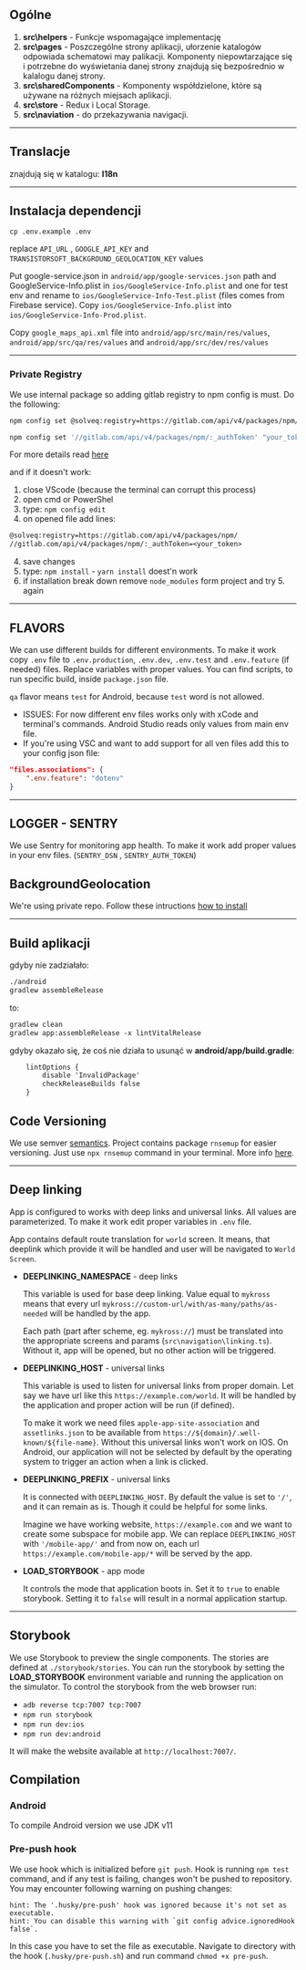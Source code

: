 ## Ogólne

1. __src\helpers__ - Funkcje wspomagające implementację
2. __src\pages__ - Poszczególne strony aplikacji, ułorzenie katalogów odpowiada schematowi may palikacji. Komponenty niepowtarzające się i potrzebne do wyświetania danej strony znajdują się bezpośrednio w kalalogu danej strony.
3. __src\sharedComponents__ - Komponenty współdzielone, które są używane na różnych miejsach aplikacji.
4. __src\store__ - Redux i Local Storage.
5. __src\naviation__ - do przekazywania navigacji.

---

## Translacje

znajdują się w katalogu: __I18n__

---

## Instalacja dependencji

```
cp .env.example .env
```

replace `API_URL` , `GOOGLE_API_KEY` and `TRANSISTORSOFT_BACKGROUND_GEOLOCATION_KEY` values

Put google-service.json in `android/app/google-services.json` path and GoogleService-Info.plist in `ios/GoogleService-Info.plist` and one for test env and rename to `ios/GoogleService-Info-Test.plist` (files comes from Firebase service).
Copy `ios/GoogleService-Info.plist` into `ios/GoogleService-Info-Prod.plist`.

Copy `google_maps_api.xml` file into `android/app/src/main/res/values`, `android/app/src/qa/res/values` and `android/app/src/dev/res/values`

---

### Private Registry

We use internal package so adding gitlab registry to npm config is must. Do the following:

```bash
npm config set @solveq:registry=https://gitlab.com/api/v4/packages/npm/
```

```bash
npm config set '//gitlab.com/api/v4/packages/npm/:_authToken' "your_token"
```

For more details read [here](https://docs.gitlab.com/ee/user/packages/npm_registry/index.html#instance-level-npm-endpoint)

and if it doesn't work:

1. close VScode (because the terminal can corrupt this process)
2. open cmd or PowerShel
2. type: `npm config edit`
3. on opened file add lines:

```txt
@solveq:registry=https://gitlab.com/api/v4/packages/npm/
//gitlab.com/api/v4/packages/npm/:_authToken=<your_token>
```

4. save changes
5. type: `npm install` - `yarn install` doest'n work
6. if installation break down remove `node_modules` form project and try 5. again

---

## FLAVORS

We can use different builds for different environments. To make it work copy `.env` file to `.env.production`, `.env.dev`, `.env.test` and `.env.feature` (if needed) files. Replace variables with proper values.
You can find scripts, to run specific build, inside `package.json` file.

`qa` flavor means `test` for Android, because `test` word is not allowed.

* ISSUES: For now different env files works only with xCode and terminal's commands. Android Studio reads only values from main env file.
* If you're using VSC and want to add support for all ven files add this to your config json file:

```JSON
"files.associations": {
    ".env.feature": "dotenv"
}
```

---

## LOGGER - SENTRY

We use Sentry for monitoring app health. To make it work add proper values in your env files. (`SENTRY_DSN` , `SENTRY_AUTH_TOKEN`)

## BackgroundGeolocation

We're using private repo. Follow these intructions [how to install](https://github.com/transistorsoft/react-native-background-geolocation-android/wiki/Migrating-your-installation-from-Public-package-to-Private-repo:)

---

## Build aplikacji

gdyby nie zadziałało:

```html
./android
gradlew assembleRelease
```

to:

```html
gradlew clean
gradlew app:assembleRelease -x lintVitalRelease
```

gdyby okazało się, że coś nie działa to usunąć w __android/app/build.gradle__:

```html
    lintOptions {
        disable 'InvalidPackage'
        checkReleaseBuilds false
    }
```

## Code Versioning

We use semver [semantics](https://semver.org/). Project contains package `rnsemup` for easier versioning. Just use `npx rnsemup` command in your terminal. More info [here](https://github.com/zmnv/react-native-semver-update).

---

## Deep linking

App is configured to works with deep links and universal links. All values are parameterized. To make it work edit proper variables in `.env` file.

App contains default route translation for `world` screen. It means, that deeplink which provide it will be handled and user will be navigated to `World Screen`.

* **DEEPLINKING_NAMESPACE** - deep links

    This variable is used for base deep linking. Value equal to `mykross` means that every url `mykross://custom-url/with/as-many/paths/as-needed` will be handled by the app.

    Each path (part after scheme, eg. `mykross://`) must be translated into  the appropriate screens and params (`src\navigation\linking.ts`). Without it, app will be opened, but no other action will be triggered.

* **DEEPLINKING_HOST** - universal links

    This variable is used to listen for universal links from proper domain. Let say we have url like
  this `https://example.com/world`. It will be handled by the application and proper action will be run (if defined).

  To make it work we need files `apple-app-site-association` and `assetlinks.json` to be available
  from `https://${domain}/.well-known/${file-name}`. Without this universal links won't work on IOS. On Android, our
  application will not be selected by default by the operating system to trigger an action when a link is clicked.

* **DEEPLINKING_PREFIX** - universal links

  It is connected with `DEEPLINKING_HOST`. By default the value is set to `'/'`, and it can remain as is. Though it
  could be helpful for some links.

  Imagine we have working website, `https://example.com` and we want to create some subspace for mobile app. We can
  replace `DEEPLINKING_HOST` with `'/mobile-app/'`  and from now on, each url `https://example.com/mobile-app/*` will be
  served by the app.

* **LOAD_STORYBOOK** - app mode

  It controls the mode that application boots in. Set it to `true` to enable storybook. Setting it to `false` will
  result in a normal application startup.

---

## Storybook

We use Storybook to preview the single components. The stories are defined at `./storybook/stories`. You can run the
storybook by setting the **LOAD_STORYBOOK** environment variable and running the application on the simulator. To
control the storybook from the web browser run:
- `adb reverse tcp:7007 tcp:7007`
- `npm run storybook`
- `npm run dev:ios`
- `npm run dev:android`

It will make the website available at `http://localhost:7007/`.

## Compilation

### Android

To compile Android version we use JDK v11

### Pre-push hook

We use hook which is initialized before `git push`. Hook is running `npm test` command, and if any test is failing, changes won't be pushed to repository.
You may encounter following warning on pushing changes:
```
hint: The '.husky/pre-push' hook was ignored because it's not set as executable.
hint: You can disable this warning with `git config advice.ignoredHook false`.
```
In this case you have to set the file as executable.
Navigate to directory with the hook (`.husky/pre-push.sh`) and run command `chmod +x pre-push`.

